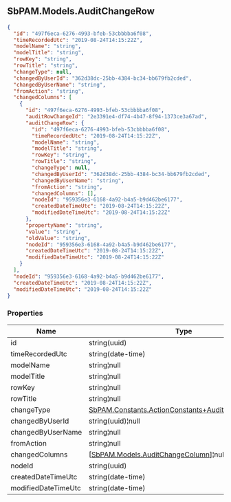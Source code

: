 
<h2 id="tocS_SbPAM.Models.AuditChangeRow">SbPAM.Models.AuditChangeRow</h2>

<a id="schemasbpam.models.auditchangerow"></a>
<a id="schema_SbPAM.Models.AuditChangeRow"></a>
<a id="tocSsbpam.models.auditchangerow"></a>
<a id="tocssbpam.models.auditchangerow"></a>

```json
{
  "id": "497f6eca-6276-4993-bfeb-53cbbbba6f08",
  "timeRecordedUtc": "2019-08-24T14:15:22Z",
  "modelName": "string",
  "modelTitle": "string",
  "rowKey": "string",
  "rowTitle": "string",
  "changeType": null,
  "changedByUserId": "362d38dc-25bb-4384-bc34-bb679fb2cded",
  "changedByUserName": "string",
  "fromAction": "string",
  "changedColumns": [
    {
      "id": "497f6eca-6276-4993-bfeb-53cbbbba6f08",
      "auditRowChangeId": "2e3391e4-df74-4b47-8f94-1373ce3a67ad",
      "auditChangeRow": {
        "id": "497f6eca-6276-4993-bfeb-53cbbbba6f08",
        "timeRecordedUtc": "2019-08-24T14:15:22Z",
        "modelName": "string",
        "modelTitle": "string",
        "rowKey": "string",
        "rowTitle": "string",
        "changeType": null,
        "changedByUserId": "362d38dc-25bb-4384-bc34-bb679fb2cded",
        "changedByUserName": "string",
        "fromAction": "string",
        "changedColumns": [],
        "nodeId": "959356e3-6168-4a92-b4a5-b9d462be6177",
        "createdDateTimeUtc": "2019-08-24T14:15:22Z",
        "modifiedDateTimeUtc": "2019-08-24T14:15:22Z"
      },
      "propertyName": "string",
      "value": "string",
      "oldValue": "string",
      "nodeId": "959356e3-6168-4a92-b4a5-b9d462be6177",
      "createdDateTimeUtc": "2019-08-24T14:15:22Z",
      "modifiedDateTimeUtc": "2019-08-24T14:15:22Z"
    }
  ],
  "nodeId": "959356e3-6168-4a92-b4a5-b9d462be6177",
  "createdDateTimeUtc": "2019-08-24T14:15:22Z",
  "modifiedDateTimeUtc": "2019-08-24T14:15:22Z"
}

```

### Properties

|Name|Type|Required|Restrictions|Description|
|---|---|---|---|---|
|id|string(uuid)|false|none|none|
|timeRecordedUtc|string(date-time)|false|none|none|
|modelName|string¦null|false|none|none|
|modelTitle|string¦null|false|none|none|
|rowKey|string¦null|false|none|none|
|rowTitle|string¦null|false|none|none|
|changeType|[SbPAM.Constants.ActionConstants+AuditChangeRowType](../Models/sbpam.constants.actionconstants+auditchangerowtype.md)|false|none|none|
|changedByUserId|string(uuid)¦null|false|none|none|
|changedByUserName|string¦null|false|none|none|
|fromAction|string¦null|false|none|none|
|changedColumns|[[SbPAM.Models.AuditChangeColumn](../Models/sbpam.models.auditchangecolumn.md)]¦null|false|none|none|
|nodeId|string(uuid)|false|none|none|
|createdDateTimeUtc|string(date-time)|false|none|none|
|modifiedDateTimeUtc|string(date-time)|false|none|none|


